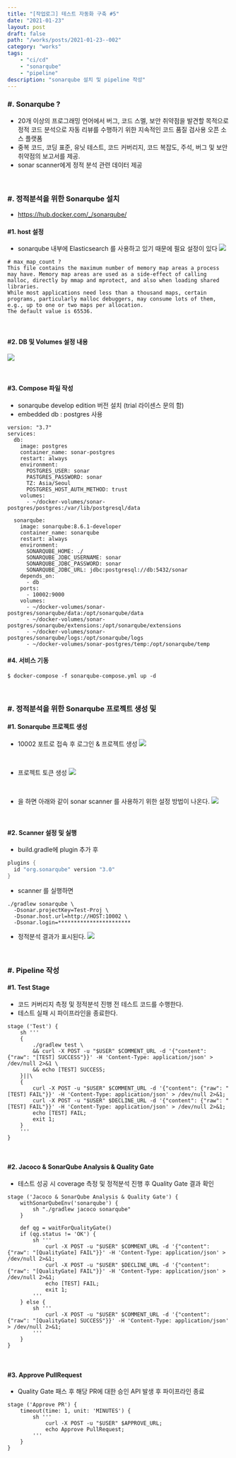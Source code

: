 ```yaml
---
title: "[작업로그] 테스트 자동화 구축 #5"
date: "2021-01-23"
layout: post
draft: false
path: "/works/posts/2021-01-23--002"
category: "works"
tags:
    - "ci/cd"
    - "sonarqube"
    - "pipeline"
description: "sonarqube 설치 및 pipeline 작성"
---
```


### #. Sonarqube ?
- 20개 이상의 프로그래밍 언어에서 버그, 코드 스멜, 보안 취약점을 발견할 목적으로 정적 코드 분석으로 자동 리뷰를 수행하기 위한 지속적인 코드 품질 검사용 오픈 소스 플랫폼 
- 중복 코드, 코딩 표준, 유닛 테스트, 코드 커버리지, 코드 복잡도, 주석, 버그 및 보안 취약점의 보고서를 제공.
- sonar scanner에게 정적 분석 관련 데이터 제공

<br>

### #. 정적분석을 위한 Sonarqube 설치
- https://hub.docker.com/_/sonarqube/

#### #1. host 설정
- sonarqube 내부에 Elasticsearch 를 사용하고 있기 때문에 필요 설정이 있다
![](./002-01.png)

```
# max_map_count ?
This file contains the maximum number of memory map areas a process may have. Memory map areas are used as a side-effect of calling malloc, directly by mmap and mprotect, and also when loading shared libraries.
While most applications need less than a thousand maps, certain programs, particularly malloc debuggers, may consume lots of them, e.g., up to one or two maps per allocation.
The default value is 65536.
```

<br>


#### #2. DB 및 Volumes 설정 내용 
![](./002-02.png)

<br>

#### #3. Compose 파일 작성
- sonarqube develop edition 버전 설치 (trial 라이센스 문의 함)
- embedded db : postgres 사용

```
version: "3.7"
services:
  db:
    image: postgres
    container_name: sonar-postgres
    restart: always
    environment:
      POSTGRES_USER: sonar
      PASTGRES_PASSWORD: sonar
      TZ: Asia/Seoul
      POSTGRES_HOST_AUTH_METHOD: trust
    volumes:
      - ~/docker-volumes/sonar-postgres/postgres:/var/lib/postgresql/data
  
  sonarqube:
    image: sonarqube:8.6.1-developer
    container_name: sonarqube
    restart: always
    environment:
      SONARQUBE_HOME: ./
      SONARQUBE_JDBC_USERNAME: sonar
      SONARQUBE_JDBC_PASSWORD: sonar
      SONARQUBE_JDBC_URL: jdbc:postgresql://db:5432/sonar
    depends_on:
      - db
    ports:
      - 10002:9000
    volumes:
      - ~/docker-volumes/sonar-postgres/sonarqube/data:/opt/sonarqube/data
      - ~/docker-volumes/sonar-postgres/sonarqube/extensions:/opt/sonarqube/extensions
      - ~/docker-volumes/sonar-postgres/sonarqube/logs:/opt/sonarqube/logs
      - ~/docker-volumes/sonar-postgres/temp:/opt/sonarqube/temp
```

#### #4. 서비스 기동
```
$ docker-compose -f sonarqube-compose.yml up -d
```

<br>

### #. 정적분석을 위한 Sonarqube 프로젝트 생성 및 

#### #1. Sonarqube 프로젝트 생성
- 10002 포트로 접속 후 로그인 & 프로젝트 생성
![](./002-05.png)
<br>

- 프로젝트 토큰 생성
![](./002-06.png)
<br>

- 을 하면 아래와 같이 sonar scanner 를 사용하기 위한 설정 방법이 나온다.
![](./002-04.png)

<br>

#### #2. Scanner 설정 및 실행
- build.gradle에 plugin 추가 후

```java
plugins {
  id "org.sonarqube" version "3.0"
}
```

- scanner 를 실행하면

```
./gradlew sonarqube \
  -Dsonar.projectKey=Test-Proj \
  -Dsonar.host.url=http://HOST:10002 \
  -Dsonar.login=***********************
```

- 정적분석 결과가 표시된다.
![](./002-07.png)

<br>


### #. Pipeline 작성
#### #1. Test Stage
- 코드 커버리지 측정 및 정적분석 진행 전 테스트 코드를 수행한다.
- 테스트 실패 시 파이프라인을 종료한다.

```
stage ('Test') {
    sh '''
    {
        ./gradlew test \
        && curl -X POST -u "$USER" $COMMENT_URL -d '{"content": {"raw": "[TEST] SUCCESS"}}' -H 'Content-Type: application/json' > /dev/null 2>&1 \
        && echo [TEST] SUCCESS;
    }||\
    {
        curl -X POST -u "$USER" $COMMENT_URL -d '{"content": {"raw": "[TEST] FAIL"}}' -H 'Content-Type: application/json' > /dev/null 2>&1;
        curl -X POST -u "$USER" $DECLINE_URL -d '{"content": {"raw": "[TEST] FAIL"}}' -H 'Content-Type: application/json' > /dev/null 2>&1;
        echo [TEST] FAIL;
        exit 1;
    }
    '''
}
```

<br>

#### #2. Jacoco & SonarQube Analysis & Quality Gate
- 테스트 성공 시 coverage 측정 및 정적분석 진행 후 Quality Gate 결과 확인

```
stage ('Jacoco & SonarQube Analysis & Quality Gate') {
    withSonarQubeEnv('sonarqube') {
        sh "./gradlew jacoco sonarqube"
    }
    
    def qg = waitForQualityGate()
    if (qg.status != 'OK') {
        sh '''
            curl -X POST -u "$USER" $COMMENT_URL -d '{"content": {"raw": "[QualityGate] FAIL"}}' -H 'Content-Type: application/json' > /dev/null 2>&1;
            curl -X POST -u "$USER" $DECLINE_URL -d '{"content": {"raw": "[QualityGate] FAIL"}}' -H 'Content-Type: application/json' > /dev/null 2>&1;
            echo [TEST] FAIL;
            exit 1;
        '''
    } else {
        sh '''
            curl -X POST -u "$USER" $COMMENT_URL -d '{"content": {"raw": "[QualityGate] SUCCESS"}}' -H 'Content-Type: application/json' > /dev/null 2>&1;
        '''
    }
}
```

<br>

#### #3. Approve PullRequest
- Quality Gate 패스 후 해당 PR에 대한 승인 API 발생 후 파이프라인 종료

```
stage ('Approve PR') {
    timeout(time: 1, unit: 'MINUTES') {
        sh '''
            curl -X POST -u "$USER" $APPROVE_URL;
            echo Approve PullRequest;
        '''
    }
}
```
